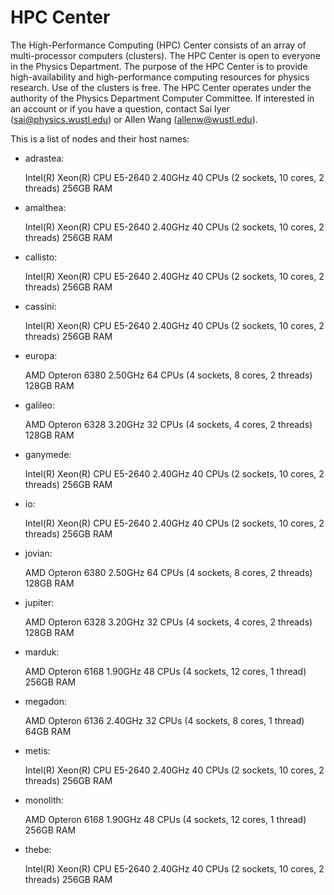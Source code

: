 # HPC Center

The High-Performance Computing (HPC) Center consists of an array of
multi-processor computers (clusters). The HPC Center is open to everyone in the
Physics Department. The purpose of the HPC Center is to provide
high-availability and high-performance computing resources for physics research.
Use of the clusters is free. The HPC Center operates under the authority of the
Physics Department Computer Committee. If interested in an account or if you
have a question, contact Sai Iyer (sai@physics.wustl.edu) or Allen Wang (allenw@wustl.edu).

This is a list of nodes and their host names:

- adrastea: 

    Intel(R) Xeon(R) CPU E5-2640 2.40GHz
    40 CPUs (2 sockets, 10 cores, 2 threads)
    256GB RAM
    
- amalthea:

    Intel(R) Xeon(R) CPU E5-2640 2.40GHz
    40 CPUs (2 sockets, 10 cores, 2 threads)
    256GB RAM
    
- callisto:

    Intel(R) Xeon(R) CPU E5-2640 2.40GHz
    40 CPUs (2 sockets, 10 cores, 2 threads)
    256GB RAM
    
- cassini:

    Intel(R) Xeon(R) CPU E5-2640 2.40GHz
    40 CPUs (2 sockets, 10 cores, 2 threads)
    256GB RAM
    
- europa:

    AMD Opteron 6380 2.50GHz
    64 CPUs (4 sockets, 8 cores, 2 threads)
    128GB RAM
    
- galileo:

    AMD Opteron 6328 3.20GHz
    32 CPUs (4 sockets, 4 cores, 2 threads)
    128GB RAM
    
- ganymede:

    Intel(R) Xeon(R) CPU E5-2640 2.40GHz
    40 CPUs (2 sockets, 10 cores, 2 threads)
    256GB RAM
    
- io:

    Intel(R) Xeon(R) CPU E5-2640 2.40GHz
    40 CPUs (2 sockets, 10 cores, 2 threads)
    256GB RAM

- jovian:

    AMD Opteron 6380 2.50GHz
    64 CPUs (4 sockets, 8 cores, 2 threads)
    128GB RAM
    
- jupiter:

    AMD Opteron 6328 3.20GHz
    32 CPUs (4 sockets, 4 cores, 2 threads)
    128GB RAM
    
- marduk:

    AMD Opteron 6168 1.90GHz
    48 CPUs (4 sockets, 12 cores, 1 thread)
    256GB RAM
    
- megadon:

    AMD Opteron 6136 2.40GHz
    32 CPUs (4 sockets, 8 cores, 1 thread)
    64GB RAM
    
- metis:

    Intel(R) Xeon(R) CPU E5-2640 2.40GHz
    40 CPUs (2 sockets, 10 cores, 2 threads)
    256GB RAM
    
- monolith:

    AMD Opteron 6168 1.90GHz
    48 CPUs (4 sockets, 12 cores, 1 thread)
    256GB RAM
    
- thebe:

    Intel(R) Xeon(R) CPU E5-2640 2.40GHz
    40 CPUs (2 sockets, 10 cores, 2 threads)
    256GB RAM


